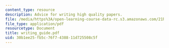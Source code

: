 ```yaml
---
content_type: resource
description: Advice for writing high quality papers.
file: /media/https%3A/open-learning-course-data-rc.s3.amazonaws.com/21h-206-american-consumer-culture-fall-2007/30b1ee25fb5c76f7438811d725508c5f_writing_guide.pdf
file_type: application/pdf
resourcetype: Document
title: writing_guide.pdf
uid: 30b1ee25-fb5c-76f7-4388-11d725508c5f
---
```


